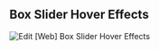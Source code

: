## Box Slider Hover Effects

![Edit [Web] Box Slider Hover Effects](../../gifs/slider/box-slider-hover-effects.gif)
